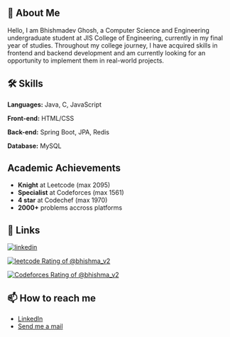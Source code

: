 
## 🚀 About Me
Hello, I am Bhishmadev Ghosh, a Computer Science and Engineering undergraduate student at JIS College of Engineering, currently in my final year of studies. Throughout my college journey, I have acquired skills in frontend and backend development and am currently looking for an opportunity to implement them in real-world projects.

## 🛠 Skills
**Languages:** Java, C, JavaScript

**Front-end:** HTML/CSS

**Back-end:** Spring Boot, JPA, Redis

**Database:** MySQL
 

## Academic Achievements

* **Knight** at Leetcode (max 2095)
* **Specialist** at Codeforces (max 1561)
* **4 star** at Codechef (max 1970)
* **2000+** problems accross platforms

## 🔗 Links
<!--[![portfolio](https://img.shields.io/badge/my_portfolio-000?style=for-the-badge&logo=ko-fi&logoColor=white)]() -->
[![linkedin](https://img.shields.io/badge/linkedin-0A66C2?style=for-the-badge&logo=linkedin&logoColor=white)](https://www.linkedin.com/in/bhishma620/)

[![leetcode Rating of @bhishma_v2](https://img.shields.io/badge/dynamic/json?style=for-the-badge&labelColor=black&color=%23ffa116&label=bhishma_v2&query=ratingQuantile&url=https%3A%2F%2Fleetcode-badge.vercel.app%2Fapi%2Fusers%2FBhishma_v2&logo=leetcode&logoColor=yellow)](https://leetcode.com/u/bhishma_v2/)

[![Codeforces Rating of @bhishma_v2](https://cfrating.baoshuo.dev/rating?username=bhishma_v2&style=for-the-badge)](https://codeforces/profile/bhishma_v2)


## 📫 How to reach me
- [LinkedIn](https://www.linkedin.com/in/bhishma620/)
- [Send me a mail](mailto:bhishma620@gmail.com)
<!--
**bhishma620/bhishma620** is a ✨ _special_ ✨ repository because its `README.md` (this file) appears on your GitHub profile.

Here are some ideas to get you started:

- 🔭 I’m currently working on ...
- 🌱 I’m currently learning ...
- 👯 I’m looking to collaborate on ...
- 🤔 I’m looking for help with ...
- 💬 Ask me about ...
- 📫 How to reach me: ...
- 😄 Pronouns: ...
- ⚡ Fun fact: ...
-->
